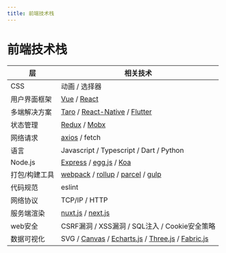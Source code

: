 ```yaml
---
title: 前端技术栈
---
```


# 前端技术栈

|层|相关技术|
|---|---|
|CSS|动画 / 选择器|
|用户界面框架|[Vue](https://cn.vuejs.org/v2/guide/) / [React](https://react.docschina.org/)|
|多端解决方案|[Taro](http://taro-docs.jd.com/taro/docs/README.html) / [React-Native](https://reactnative.cn/) / [Flutter](https://flutterchina.club/docs/)|
|状态管理|[Redux](https://www.redux.org.cn/) / [Mobx](https://cn.mobx.js.org/)|
|网络请求|[axios](http://www.axios-js.com/zh-cn/docs/) / fetch|
|语言|Javascript / Typescript / Dart / Python|
|Node.js|[Express](http://www.expressjs.com.cn/) / [egg.js](https://eggjs.org/zh-cn/index.html) / [Koa](https://koa.bootcss.com/#)|
|打包/构建工具|[webpack](https://webpackjs.com/concepts/) / [rollup](https://www.rollupjs.com/guide/introduction/) / [parcel](https://www.parceljs.cn/) / [gulp](https://www.gulpjs.com.cn/docs/api/concepts/)|
|代码规范|eslint|
|网络协议|TCP/IP / HTTP|
|服务端渲染|[nuxt.js](https://zh.nuxtjs.org/guide/) / [next.js](https://nextjs.frontendx.cn/docs/#%E5%AE%89%E8%A3%85)|
|web安全|CSRF漏洞 / XSS漏洞 / SQL注入 / Cookie安全策略|
|数据可视化|SVG / [Canvas](http://www.w3school.com.cn/tags/html_ref_canvas.asp) / [Echarts.js](https://echarts.baidu.com/index.html) / [Three.js](https://threejs.org/) / [Fabric.js](http://fabricjs.com/docs/)|